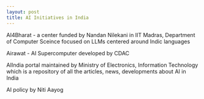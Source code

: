 ```yaml
---
layout: post
title: AI Initiatives in India
---
```

AI4Bharat - a center funded by Nandan Nilekani in IIT Madras, Department of Computer Sceince focused on LLMs centered around Indic languages

Airawat - AI Supercomputer developed by CDAC

AIIndia portal maintained by Ministry of Electronics, Information Technology which is a repository of all the articles, news, developments about AI in India

AI policy by Niti Aayog
